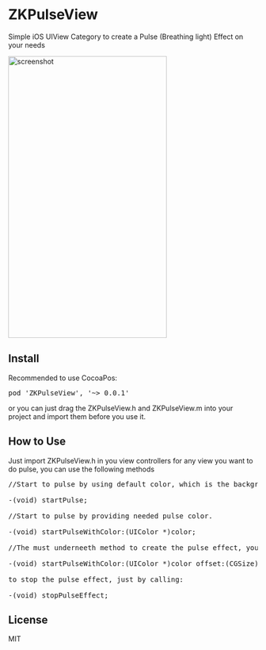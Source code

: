ZKPulseView
===========

Simple iOS UIView Category to create a Pulse (Breathing light) Effect on your needs

<img src="https://s3.amazonaws.com/cocoacontrols_production/uploads/control_image/image/3241/IMG_1589.PNG" width=320 height=568 alt='screenshot' />

## Install
Recommended to use CocoaPos:
<pre>pod 'ZKPulseView', '~> 0.0.1'</pre>

or you can just drag the ZKPulseView.h and ZKPulseView.m into your project and import them before you use it.

## How to Use
Just import ZKPulseView.h in you view controllers
for any view you want to do pulse, you can use the following methods

<pre>
//Start to pulse by using default color, which is the background color's reversed color

-(void) startPulse;

//Start to pulse by providing needed pulse color.

-(void) startPulseWithColor:(UIColor *)color;

//The must underneeth method to create the pulse effect, you can use that for your own purposes

-(void) startPulseWithColor:(UIColor *)color offset:(CGSize) offset frequency:(CGFloat) freq;

to stop the pulse effect, just by calling:

-(void) stopPulseEffect;
</pre>

## License

MIT
